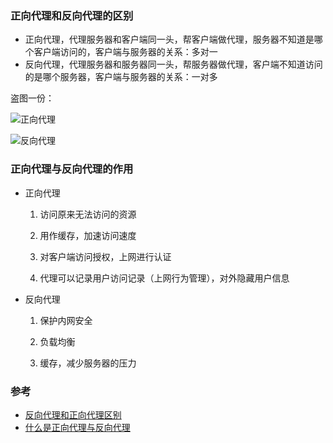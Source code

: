 ### 正向代理和反向代理的区别  

- 正向代理，代理服务器和客户端同一头，帮客户端做代理，服务器不知道是哪个客户端访问的，客户端与服务器的关系：多对一  
- 反向代理，代理服务器和服务器同一头，帮服务器做代理，客户端不知道访问的是哪个服务器，客户端与服务器的关系：一对多  

盗图一份：  

![正向代理](https://pic2.zhimg.com/80/v2-f339964bbc01f2437f93acbac8158715_1440w.jpg)  

![反向代理](https://pic1.zhimg.com/80/v2-102d945941e4c24ccc7c4712474cadd7_1440w.jpg)

### 正向代理与反向代理的作用  

- 正向代理  
  1. 访问原来无法访问的资源

  2. 用作缓存，加速访问速度

  3. 对客户端访问授权，上网进行认证

  4. 代理可以记录用户访问记录（上网行为管理），对外隐藏用户信息

- 反向代理  
  1. 保护内网安全

  2. 负载均衡

  3. 缓存，减少服务器的压力


### 参考  
- [反向代理和正向代理区别](https://www.cnblogs.com/taostaryu/p/10547132.html)  
- [什么是正向代理与反向代理](https://zhuanlan.zhihu.com/p/69072041)  